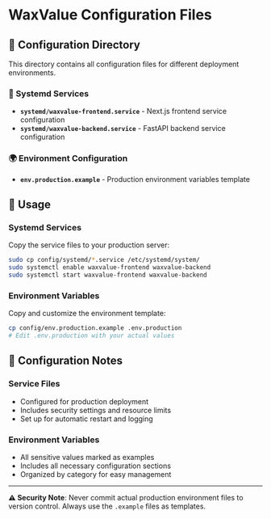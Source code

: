# WaxValue Configuration Files

## 📁 Configuration Directory

This directory contains all configuration files for different deployment environments.

### 🐧 Systemd Services
- **`systemd/waxvalue-frontend.service`** - Next.js frontend service configuration
- **`systemd/waxvalue-backend.service`** - FastAPI backend service configuration

### 🌍 Environment Configuration
- **`env.production.example`** - Production environment variables template

## 🚀 Usage

### Systemd Services
Copy the service files to your production server:
```bash
sudo cp config/systemd/*.service /etc/systemd/system/
sudo systemctl enable waxvalue-frontend waxvalue-backend
sudo systemctl start waxvalue-frontend waxvalue-backend
```

### Environment Variables
Copy and customize the environment template:
```bash
cp config/env.production.example .env.production
# Edit .env.production with your actual values
```

## 🔧 Configuration Notes

### Service Files
- Configured for production deployment
- Includes security settings and resource limits
- Set up for automatic restart and logging

### Environment Variables
- All sensitive values marked as examples
- Includes all necessary configuration sections
- Organized by category for easy management

---

**⚠️ Security Note**: Never commit actual production environment files to version control. Always use the `.example` files as templates.
